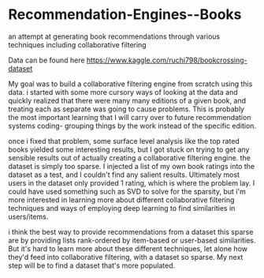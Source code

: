 # Recommendation-Engines--Books
an attempt at generating book recommendations through various techniques including collaborative filtering

Data can be found here https://www.kaggle.com/ruchi798/bookcrossing-dataset

My goal was to build a collaborative filtering engine from scratch using this data. i started with some more cursory ways of looking at the data and quickly realized that
there were many many editions of a given book, and treating each as separate was going to cause problems. This is probably the most important learning that I will carry over
to future recommendation systems coding- grouping things by the work instead of the specific edition. 

once i fixed that problem, some surface level analysis like the top rated books yielded some interesting results, but I got stuck on trying to get any sensible results out of 
actually creating a collaborative filtering engine. the dataset is simply too sparse. I injected a list of my own book ratings into the dataset as a test, and I couldn't find any salient results. Ultimately most users in the dataset only provided 1 rating, which is where the problem lay. I could have used something such as SVD to solve for the sparsity, but i'm more interested in learning more about different collaborative filtering techniques and ways of employing deep learning to find similarities in users/items. 

i think the best way to provide recommendations from a dataset this sparse are by providing lists rank-ordered by item-based or user-based similarities. But it's hard to learn more about these different techniques, let alone how they'd feed into collaborative filtering, with a dataset so sparse. My next step will be to find a dataset that's more populated.
